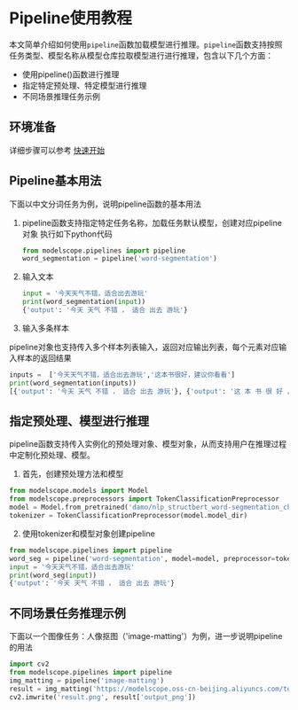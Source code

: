 # Pipeline使用教程
本文简单介绍如何使用`pipeline`函数加载模型进行推理。`pipeline`函数支持按照任务类型、模型名称从模型仓库拉取模型进行进行推理，包含以下几个方面：
* 使用pipeline()函数进行推理
* 指定特定预处理、特定模型进行推理
* 不同场景推理任务示例
## 环境准备
详细步骤可以参考 [快速开始](../quick_start.md)
## Pipeline基本用法
下面以中文分词任务为例，说明pipeline函数的基本用法

1. pipeline函数支持指定特定任务名称，加载任务默认模型，创建对应pipeline对象
   执行如下python代码
   ```python
   from modelscope.pipelines import pipeline
   word_segmentation = pipeline('word-segmentation')
   ```

2. 输入文本
   ``` python
   input = '今天天气不错，适合出去游玩'
   print(word_segmentation(input))
   {'output': '今天 天气 不错 ， 适合 出去 游玩'}
   ```

3. 输入多条样本

pipeline对象也支持传入多个样本列表输入，返回对应输出列表，每个元素对应输入样本的返回结果

   ```python
   inputs =  ['今天天气不错，适合出去游玩','这本书很好，建议你看看']
   print(word_segmentation(inputs))
   [{'output': '今天 天气 不错 ， 适合 出去 游玩'}, {'output': '这 本 书 很 好 ， 建议 你 看看'}]
   ```
## 指定预处理、模型进行推理
pipeline函数支持传入实例化的预处理对象、模型对象，从而支持用户在推理过程中定制化预处理、模型。

1. 首先，创建预处理方法和模型
```python
from modelscope.models import Model
from modelscope.preprocessors import TokenClassificationPreprocessor
model = Model.from_pretrained('damo/nlp_structbert_word-segmentation_chinese-base')
tokenizer = TokenClassificationPreprocessor(model.model_dir)
```

2. 使用tokenizer和模型对象创建pipeline
```python
from modelscope.pipelines import pipeline
word_seg = pipeline('word-segmentation', model=model, preprocessor=tokenizer)
input = '今天天气不错，适合出去游玩'
print(word_seg(input))
{'output': '今天 天气 不错 ， 适合 出去 游玩'}
```
## 不同场景任务推理示例
下面以一个图像任务：人像抠图（'image-matting'）为例，进一步说明pipeline的用法
```python
import cv2
from modelscope.pipelines import pipeline
img_matting = pipeline('image-matting')
result = img_matting('https://modelscope.oss-cn-beijing.aliyuncs.com/test/images/image_matting.png')
cv2.imwrite('result.png', result['output_png'])
```
